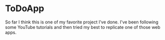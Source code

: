 # ToDoApp
So far I think this is one of my favorite project I've done. I've been following some YouTube tutorials and then tried my best to replicate one of those web apps.
